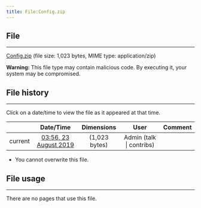 ```yaml
---
title: File:Config.zip
---
```


## File
--------

[Config.zip](https://wiki.elecrow.com/images/1/10/Config.zip) (file size: 1,023 bytes, MIME type: application/zip)

**Warning:** This file type may contain malicious code. By executing it, your system may be compromised.

## File history
--------

Click on a date/time to view the file as it appeared at that time.

|         |                          Date/Time                           | Dimensions  |                             User                             | Comment |
| :-----: | :----------------------------------------------------------: | :---------: | :----------------------------------------------------------: | :-----: |
| current | [03:56, 23 August 2019](https://wiki.elecrow.com/images/1/10/Config.zip) | (1,023 bytes) | Admin (talk \| contribs) |         |

- You cannot overwrite this file.

## File usage
--------

There are no pages that use this file.